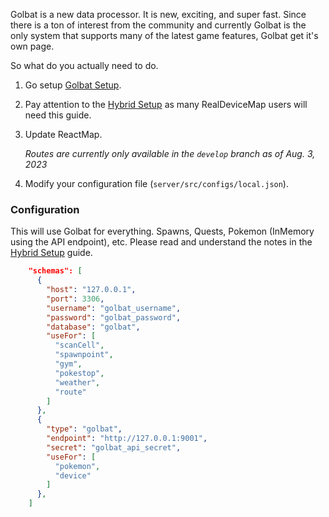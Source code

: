Golbat is a new data processor. It is new, exciting, and super fast. Since there is a ton of interest from the community and currently Golbat is the only system that supports many of the latest game features, Golbat get it's own page.

So what do you actually need to do.
1. Go setup [Golbat Setup](https://unownhash.com/docs). 
2. Pay attention to the [Hybrid Setup](https://unownhash.com/docs/other/hybrid-setup) as many RealDeviceMap users will need this guide.
3. Update ReactMap.

    _Routes are currently only available in the `develop` branch as of Aug. 3, 2023_

4. Modify your configuration file (`server/src/configs/local.json`).


### Configuration
This will use Golbat for everything. Spawns, Quests, Pokemon (InMemory using the API endpoint), etc. Please read and understand the notes in the [Hybrid Setup](https://unownhash.com/docs/other/hybrid-setup) guide.

```json
    "schemas": [
      {
        "host": "127.0.0.1",
        "port": 3306,
        "username": "golbat_username",
        "password": "golbat_password",
        "database": "golbat",
        "useFor": [
          "scanCell",
          "spawnpoint",
          "gym",
          "pokestop",
          "weather",
          "route"
        ]
      },
      {
        "type": "golbat",
        "endpoint": "http://127.0.0.1:9001",
        "secret": "golbat_api_secret",
        "useFor": [
          "pokemon",
          "device"
        ]
      },
    ]
```


[Hybrid Setup]: (https://unownhash.com/docs/other/hybrid-setup)